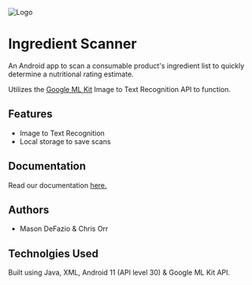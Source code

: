 
![Logo](https://cdn.discordapp.com/attachments/1076779530716467231/1313458165643350107/logo.png?ex=675034bd&is=674ee33d&hm=78de3bc68db3963faacebb49febf9cfe81d79caf96103937c3d1b20442b5395b&)


# Ingredient Scanner

An Android app to scan a consumable product's ingredient list to quickly determine a nutritional rating estimate.

Utilizes the <a href="https://developers.google.com/ml-kit/vision/text-recognition/v2/android" target="_blank">Google ML Kit</a> Image to Text Recognition API to function.

## Features

- Image to Text Recognition
- Local storage to save scans


## Documentation

Read our documentation [here.](https://drive.google.com/file/d/1jvHTgKYiqBnrX5lGeGZM1hoirNvKtgII/view?usp=sharing)


## Authors

- Mason DeFazio & Chris Orr



## Technolgies Used

Built using Java, XML, Android 11 (API level 30) & Google ML Kit API.
